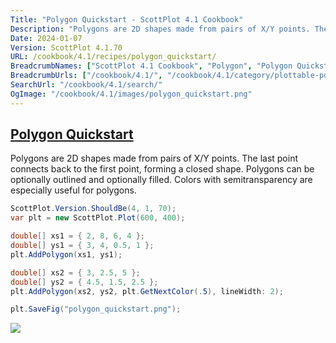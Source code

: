 ```yaml
---
Title: "Polygon Quickstart - ScottPlot 4.1 Cookbook"
Description: "Polygons are 2D shapes made from pairs of X/Y points. The last point connects back to the first point, forming a closed shape. Polygons can be optionally outlined and optionally filled. Colors with semitransparency are especially useful for polygons."
Date: 2024-01-07
Version: ScottPlot 4.1.70
URL: /cookbook/4.1/recipes/polygon_quickstart/
BreadcrumbNames: ["ScottPlot 4.1 Cookbook", "Polygon", "Polygon Quickstart"]
BreadcrumbUrls: ["/cookbook/4.1/", "/cookbook/4.1/category/plottable-polygon", "/cookbook/4.1/recipes/polygon_quickstart/"]
SearchUrl: "/cookbook/4.1/search/"
OgImage: "/cookbook/4.1/images/polygon_quickstart.png"
---
```


<h2><a id='polygon-quickstart' href='/cookbook/4.1/recipes/polygon_quickstart/'>Polygon Quickstart</a></h2>

Polygons are 2D shapes made from pairs of X/Y points. The last point connects back to the first point, forming a closed shape. Polygons can be optionally outlined and optionally filled. Colors with semitransparency are especially useful for polygons.

```cs
ScottPlot.Version.ShouldBe(4, 1, 70);
var plt = new ScottPlot.Plot(600, 400);

double[] xs1 = { 2, 8, 6, 4 };
double[] ys1 = { 3, 4, 0.5, 1 };
plt.AddPolygon(xs1, ys1);

double[] xs2 = { 3, 2.5, 5 };
double[] ys2 = { 4.5, 1.5, 2.5 };
plt.AddPolygon(xs2, ys2, plt.GetNextColor(.5), lineWidth: 2);

plt.SaveFig("polygon_quickstart.png");
```

<img src='../../images/polygon_quickstart.png' class='d-block mx-auto my-5' />


